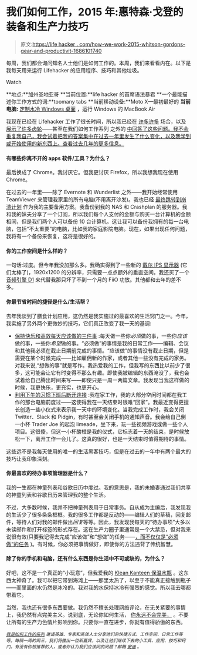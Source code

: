# 我们如何工作，2015 年:惠特森·戈登的装备和生产力技巧

> 原文:[https://life hacker . com/how-we-work-2015-whitson-gordons-gear-and-productivit-1686101740](https://lifehacker.com/how-we-work-2015-whitson-gordons-gear-and-productivit-1686101740)

每周，我们都会询问知名人士他们是如何工作的。本周，我们来看看内在。以下是我每天用来运行 Lifehacker 的应用程序、技巧和其他垃圾。

Watch

**地点:**加州圣地亚哥
**当前位置:**life hacker 的首席语法暴君
**一个最能描述你工作方式的词:**toomany tabs
**当前移动设备:**Moto X—最初最好的
**当前电脑:** [定制水冷 Windows 桌面](http://imgur.com/a/actZr) ，运行 Windows 的 MacBook Air

我现在已经在 Lifehacker 工作了很长时间，所以我已经在 [许多](https://lifehacker.com/how-we-work-whitson-gordon-s-favorite-gear-and-product-5983408)[许多](http://lifehacker.com/how-we-work-2014-whitson-gordons-gear-and-productivi-1515252133) 场合，以及 [展示了许多齿轮](http://lifehacker.com/the-always-connected-blogger-go-bag-1572069089)——甚至在我们如何工作系列 之外的 [中回答了这些问题。我不会重复我自己，我会试着把我的答案集中在过去一年里发生了什么变化，以及我学到或开始使用的新东西上。查看过去几年的更多信息。](http://lifehacker.com/ask-the-lifehacker-staff-anything-1684718599)

#### **有哪些你离不开的 apps 软件/工具？为什么？**

最后换成了 Chrome。我讨厌它。但我更讨厌 Firefox，所以我想我现在使用 Chrome。

在过去的一年里——除了 Evernote 和 Wunderlist 之外——我开始经常使用 TeamViewer 来管理我家里的所有电脑(不用离开沙发)。我也已经 [最终跳转到崩溃计划](https://lifehacker.com/theres-no-excuse-for-not-backing-up-your-computer-do-1547987206) 作为我的主要备用方案。我备份到我的 NAS 和 Crashplan 的服务器。我和我的妹夫分享了一个订阅，所以我们每个人支付的金额与购买一台计算机的金额相同，但是我们两个人可以备份 10 台计算机。这让我可以备份我拥有的每一台电脑，包括“不太重要”的电脑，比如我的家庭影院电脑。现在，如果出现任何问题，我将有一个备份来恢复，这将是很好的。

#### 你的工作空间是什么样的？

一句话:过度。但今年我没加那么多。我确实得到了一些新的 [戴尔 IPS 显示器](http://smile.amazon.com/gp/product/B005JN9310?asc_campaign=InlineText&asc_refurl=https://lifehacker.com/how-we-work-2015-whitson-gordons-gear-and-productivit-1686101740&asc_source=&tag=kinjalifehackerlink-20) (它们太棒了)，1920x1200 的分辨率，只需要一点点额外的垂直空间。我还买了一个 [音频引擎 D1](http://audioengineusa.com/Store/D1-24-Bit-DAC) 来代替我那只坏了不到一个月的 FiiO 功放。其他都和去年的差不多。

#### 你最节省时间的捷径是什么/生活帮？

去年我谈到了膳食计划应用，这仍然是我实施过的最喜欢的生活窍门之一。今年，我实施了另外两个更微妙的技巧，它们真正改变了我一天的基调:

*   [保持快乐和高效每天应该做的三件事](https://lifehacker.com/three-tasks-you-should-do-every-day-to-stay-happy-and-p-1643606164) :每天做一些你*必须*做的事，一些你*应该*做的事，一些你*希望*做的事。“必须做”的事情是我的日常工作——编辑、会议和其他我必须在截止日期前完成的事情。“应该做”的事情没有截止日期，但是需要在某个时候完成——比如雇佣新的作家，或者其他一些没有完成的家务。对我来说,“想做的事”就是写作。我热爱我的工作，但我写的东西比以前少了很多，这可能会让它有时变得不那么有趣。即使我被编辑的东西淹没了，我也会试着给自己腾出时间来写——即使只是一周一两篇文章。我发现当我这样做的时候，我更快乐，更充实，也更开心。
*   [利用下午的习惯下班后断开连接](http://lifehacker.com/use-afternoon-rituals-to-disconnect-after-work-1637603264) :我在家工作，我的大部分空闲时间都在我工作的那台电脑前度过——这使得我在一天结束时很难“回家”。我最近变得更擅长创造一些小仪式来表示我一天中的环境变化。当我完成工作时，我会关闭 Twitter、Slack 和 Pidgin，有时甚至会关闭手机的通知声音。我会给自己倒一小杯 Trader Joe 的起泡 limeade，坐下来，玩一些视频游戏或做一些个人项目。这很傻，但这一小杯酸橙是我的仪式，它标志着一天的结束，是时候放松一下，离开工作一会儿了。这真的很好，也是一天结束时值得期待的事情。

这些远不是我每天使用的唯一的生活黑客技巧，但是在过去的一年中有两个最大的技巧让我印象深刻。

#### 你最喜欢的待办事项管理器是什么？

我的一生都在神童列表和谷歌日历中度过。我的意思是，我的未婚妻通过我们共享的神童列表和谷歌日历来管理我的整个生活。

不过，大多数时候，我并不把神童列表用于日常事务。自从成为主编后，我发现我的生活少了很多条条框框。我的很多工作都是反动的——编辑人们的草稿，回复邮件，等待人们对我的邮件做出*回复*等等。因此，我发现我每天的“待办事项”大多以未读邮件和打开标签的形式存在。这在生产力圈子里通常是一个大禁忌，但对我来说很有效(只要我记得去完成“应该做”和“想做”的任务——[，而不仅仅是“必须做”的任务](https://lifehacker.com/three-tasks-you-should-do-every-day-to-stay-happy-and-p-1643606164) )。有时候，你必须把事情做好，即使你的方法违背了传统智慧。

#### 除了你的手机和电脑，还有什么东西是你生活中不可或缺的，为什么？

好吧，这不是一个真正的“小玩意”，但我爱我的 [Klean Kanteen 保温水瓶](http://smile.amazon.com/gp/product/B00KCPKCVU?asc_campaign=InlineText&asc_refurl=https://lifehacker.com/how-we-work-2015-whitson-gordons-gear-and-productivit-1686101740&asc_source=&tag=kinjalifehackerlink-20) 。这东西太神奇了。我可以把它带到海滩上——那里太热了，以至于不能真正接触到瓶子——而里面的水仍然是冰冷的。我对我的水保持冰冷有强烈的感觉。所以我去哪都带着它。

当然，我也还有很多东西要做。我仍然不擅长处理网络评论，在无关紧要的事情上，我仍然有点完美主义。说到底，无论你如何生活， [你永远不会完美，](https://lifehacker.com/im-a-life-hacker-and-sometimes-i-still-suck-at-life-1679468205) 。不要让所有的生产力色情片影响到你。只要你一直在进步，你就有值得骄傲的东西。

<small></small>*[<small>*我是如何工作的系列*</small>](http://lifehacker.com/how-i-work/) <small>*邀请英雄、专家和高效人士分享他们的快捷方式、工作空间、日常工作等等。每隔一周的周三，我们将推出一位新嘉宾，以及让他们继续下去的小工具、应用、技巧和窍门。有没有你想推荐的人，或者你认为我们应该问的问题？邮箱*</small> [<small>*安迪*</small>](mailto:andy@lifehacker.com) <small>*。*</small>*